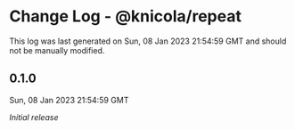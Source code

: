 # Change Log - @knicola/repeat

This log was last generated on Sun, 08 Jan 2023 21:54:59 GMT and should not be manually modified.

## 0.1.0
Sun, 08 Jan 2023 21:54:59 GMT

_Initial release_

